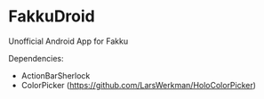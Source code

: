 FakkuDroid
==========

Unofficial Android App for Fakku

Dependencies:
 - ActionBarSherlock
 - ColorPicker (https://github.com/LarsWerkman/HoloColorPicker)

